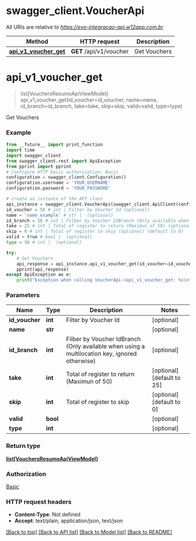 # swagger_client.VoucherApi

All URIs are relative to *https://evo-integracao-api.w12app.com.br*

Method | HTTP request | Description
------------- | ------------- | -------------
[**api_v1_voucher_get**](VoucherApi.md#api_v1_voucher_get) | **GET** /api/v1/voucher | Get Vouchers

# **api_v1_voucher_get**
> list[VouchersResumoApiViewModel] api_v1_voucher_get(id_voucher=id_voucher, name=name, id_branch=id_branch, take=take, skip=skip, valid=valid, type=type)

Get Vouchers

### Example
```python
from __future__ import print_function
import time
import swagger_client
from swagger_client.rest import ApiException
from pprint import pprint
# Configure HTTP basic authorization: Basic
configuration = swagger_client.Configuration()
configuration.username = 'YOUR_USERNAME'
configuration.password = 'YOUR_PASSWORD'

# create an instance of the API class
api_instance = swagger_client.VoucherApi(swagger_client.ApiClient(configuration))
id_voucher = 56 # int | Filter by Voucher Id (optional)
name = 'name_example' # str |  (optional)
id_branch = 56 # int | Filber by Voucher IdBranch (Only available when using a multilocation key, ignored otherwise) (optional)
take = 25 # int | Total of register to return (Maximun of 50) (optional) (default to 25)
skip = 0 # int | Total of register to skip (optional) (default to 0)
valid = true # bool |  (optional)
type = 56 # int |  (optional)

try:
    # Get Vouchers
    api_response = api_instance.api_v1_voucher_get(id_voucher=id_voucher, name=name, id_branch=id_branch, take=take, skip=skip, valid=valid, type=type)
    pprint(api_response)
except ApiException as e:
    print("Exception when calling VoucherApi->api_v1_voucher_get: %s\n" % e)
```

### Parameters

Name | Type | Description  | Notes
------------- | ------------- | ------------- | -------------
 **id_voucher** | **int**| Filter by Voucher Id | [optional] 
 **name** | **str**|  | [optional] 
 **id_branch** | **int**| Filber by Voucher IdBranch (Only available when using a multilocation key, ignored otherwise) | [optional] 
 **take** | **int**| Total of register to return (Maximun of 50) | [optional] [default to 25]
 **skip** | **int**| Total of register to skip | [optional] [default to 0]
 **valid** | **bool**|  | [optional] 
 **type** | **int**|  | [optional] 

### Return type

[**list[VouchersResumoApiViewModel]**](VouchersResumoApiViewModel.md)

### Authorization

[Basic](../README.md#Basic)

### HTTP request headers

 - **Content-Type**: Not defined
 - **Accept**: text/plain, application/json, text/json

[[Back to top]](#) [[Back to API list]](../README.md#documentation-for-api-endpoints) [[Back to Model list]](../README.md#documentation-for-models) [[Back to README]](../README.md)

